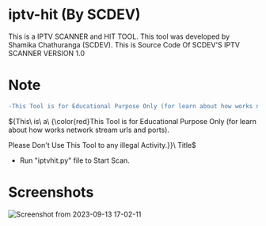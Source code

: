 # iptv-hit (By SCDEV)
This is a IPTV SCANNER and HIT TOOL.  This tool was developed by Shamika Chathuranga (SCDEV).
This is Source Code Of SCDEV'S IPTV SCANNER VERSION 1.0

# Note
```diff
-This Tool is for Educational Purpose Only (for learn about how works network stream urls and ports).   Please Don't Use This Tool to any illegal Activity.
```
${This\ is\ a\ {\color{red}This Tool is for Educational Purpose Only (for learn about how works network stream urls and ports).

Please Don't Use This Tool to any illegal Activity.}}\ Title$

* Run "iptvhit.py" file to Start Scan.

# Screenshots
![Screenshot from 2023-09-13 17-02-11](https://github.com/Shamika-Chathuranga/iptv-hit/assets/106855835/0f7f7153-b33c-4de1-ad48-dff3f7199fe9)
